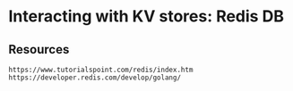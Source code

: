 # Interacting with KV stores: Redis DB
## Resources
```
https://www.tutorialspoint.com/redis/index.htm
https://developer.redis.com/develop/golang/
```
